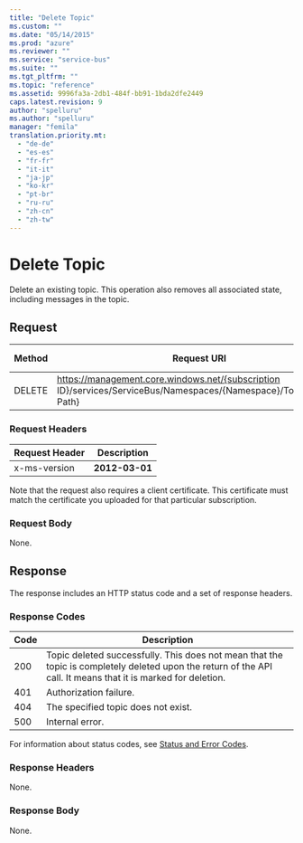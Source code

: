 ```yaml
---
title: "Delete Topic"
ms.custom: ""
ms.date: "05/14/2015"
ms.prod: "azure"
ms.reviewer: ""
ms.service: "service-bus"
ms.suite: ""
ms.tgt_pltfrm: ""
ms.topic: "reference"
ms.assetid: 9996fa3a-2db1-484f-bb91-1bda2dfe2449
caps.latest.revision: 9
author: "spelluru"
ms.author: "spelluru"
manager: "femila"
translation.priority.mt: 
  - "de-de"
  - "es-es"
  - "fr-fr"
  - "it-it"
  - "ja-jp"
  - "ko-kr"
  - "pt-br"
  - "ru-ru"
  - "zh-cn"
  - "zh-tw"
---
```

# Delete Topic
Delete an existing topic. This operation also removes all associated state, including messages in the topic.  
  
## Request  
  
|Method|Request URI|HTTP version|  
|------------|-----------------|------------------|  
|DELETE|https://management.core.windows.net/{subscription ID}/services/ServiceBus/Namespaces/{Namespace}/Topics/{Topic Path}|HTTP/1.1|  
  
### Request Headers  
  
|Request Header|Description|  
|--------------------|-----------------|  
|x-ms-version|**2012-03-01**|  
  
 Note that the request also requires a client certificate. This certificate must match the certificate you uploaded for that particular subscription.  
  
### Request Body  
 None.  
  
## Response  
 The response includes an HTTP status code and a set of response headers.  
  
### Response Codes  
  
|Code|Description|  
|----------|-----------------|  
|200|Topic deleted successfully. This does not mean that the topic is completely deleted upon the return of the API call. It means that it is marked for deletion.|  
|401|Authorization failure.|  
|404|The specified topic does not exist.|  
|500|Internal error.|  
  
 For information about status codes, see [Status and Error Codes](https://msdn.microsoft.com/library/dd179382.aspx).  
  
### Response Headers  
 None.  
  
### Response Body  
 None.